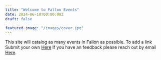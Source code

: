 ```yaml
---
title: "Welcome to Fallon Events"
date: 2024-06-10T00:00:00Z
draft: false

featured_image: "/images/cover.jpg"
---
```

This site will catalog as many events in Fallon as possible. To add a link Submit your own [Here](/submit/) If you have an feedback please reach out by email [Here](mailto:eventsfallon@gmail.com). 
